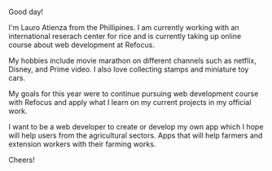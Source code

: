 Good day!

I'm Lauro Atienza from the Phillipines. I am currently working with an international reserach center for rice and is currently taking up online course about web development at Refocus.

My hobbies include movie marathon on different channels such as netflix, Disney, and Prime video. I also love collecting stamps and miniature toy cars.

My goals for this year were to continue pursuing web development course with Refocus and apply what I learn on my current projects in my official work.

I want to be a web developer to create or develop my own app which I hope will help users from the agricultural sectors. Apps that will help farmers and extension workers with their farming works.

Cheers!
